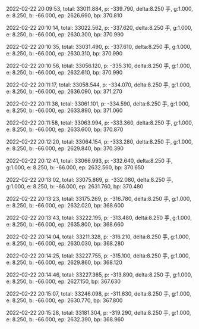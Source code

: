 2022-02-22 20:09:53, total: 33011.884, p: -339.790, delta:8.250 手, g:1.000, e: 8.250, b: -66.000, ep: 2626.690, bp: 370.810

2022-02-22 20:10:14, total: 33022.562, p: -337.620, delta:8.250 手, g:1.000, e: 8.250, b: -66.000, ep: 2630.300, bp: 370.990

2022-02-22 20:10:35, total: 33031.490, p: -337.610, delta:8.250 手, g:1.000, e: 8.250, b: -66.000, ep: 2630.310, bp: 370.990

2022-02-22 20:10:56, total: 33056.120, p: -335.310, delta:8.250 手, g:1.000, e: 8.250, b: -66.000, ep: 2632.610, bp: 370.990

2022-02-22 20:11:17, total: 33058.544, p: -334.070, delta:8.250 手, g:1.000, e: 8.250, b: -66.000, ep: 2636.090, bp: 371.270

2022-02-22 20:11:38, total: 33061.101, p: -334.590, delta:8.250 手, g:1.000, e: 8.250, b: -66.000, ep: 2633.890, bp: 371.060

2022-02-22 20:11:58, total: 33063.994, p: -333.360, delta:8.250 手, g:1.000, e: 8.250, b: -66.000, ep: 2633.600, bp: 370.870

2022-02-22 20:12:20, total: 33064.154, p: -333.280, delta:8.250 手, g:1.000, e: 8.250, b: -66.000, ep: 2629.840, bp: 370.390

2022-02-22 20:12:41, total: 33066.993, p: -332.640, delta:8.250 手, g:1.000, e: 8.250, b: -66.000, ep: 2632.560, bp: 370.650

2022-02-22 20:13:02, total: 33075.869, p: -332.080, delta:8.250 手, g:1.000, e: 8.250, b: -66.000, ep: 2631.760, bp: 370.480

2022-02-22 20:13:23, total: 33175.269, p: -316.780, delta:8.250 手, g:1.000, e: 8.250, b: -66.000, ep: 2632.020, bp: 368.600

2022-02-22 20:13:43, total: 33222.195, p: -313.480, delta:8.250 手, g:1.000, e: 8.250, b: -66.000, ep: 2635.800, bp: 368.660

2022-02-22 20:14:04, total: 33211.328, p: -316.210, delta:8.250 手, g:1.000, e: 8.250, b: -66.000, ep: 2630.030, bp: 368.280

2022-02-22 20:14:25, total: 33227.755, p: -315.100, delta:8.250 手, g:1.000, e: 8.250, b: -66.000, ep: 2629.860, bp: 368.120

2022-02-22 20:14:46, total: 33227.365, p: -313.890, delta:8.250 手, g:1.000, e: 8.250, b: -66.000, ep: 2627.150, bp: 367.630

2022-02-22 20:15:07, total: 33246.098, p: -311.630, delta:8.250 手, g:1.000, e: 8.250, b: -66.000, ep: 2630.770, bp: 367.800

2022-02-22 20:15:28, total: 33181.304, p: -319.290, delta:8.250 手, g:1.000, e: 8.250, b: -66.000, ep: 2632.390, bp: 368.960